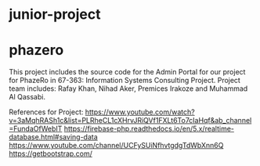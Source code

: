 # junior-project
# phazero

This project includes the source code for the Admin Portal for our project for PhazeRo in 67-363: Information Systems Consulting Project.
Project team includes: Rafay Khan, Nihad Aker, Premices Irakoze and Muhammad Al Qassabi. 

References for Project:
https://www.youtube.com/watch?v=3aMqhRASh1c&list=PLRheCL1cXHrvJRiQVf1FXLt6To7cIaHqf&ab_channel=FundaOfWebIT
https://firebase-php.readthedocs.io/en/5.x/realtime-database.html#saving-data
https://www.youtube.com/channel/UCFySUiNfhvtgdgTdWbXnn6Q
https://getbootstrap.com/

